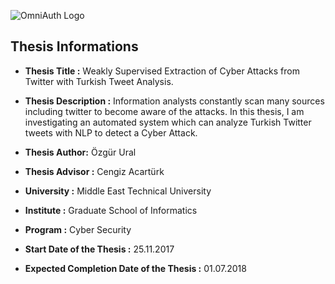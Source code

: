 ![OmniAuth Logo](https://github.com/ozzgural/MSThesis/blob/master/images/thesis.png)

## Thesis Informations
* **Thesis Title :** Weakly Supervised Extraction of Cyber Attacks from Twitter with Turkish Tweet Analysis.
* **Thesis Description :** Information analysts constantly scan many sources including twitter to become aware of the attacks. In this thesis, I am investigating an automated system which can analyze Turkish Twitter tweets with NLP to detect a Cyber Attack.  

* **Thesis Author:** Özgür Ural
* **Thesis Advisor :** Cengiz Acartürk

* **University :** Middle East Technical University
* **Institute :** Graduate School of Informatics
* **Program :** Cyber Security

* **Start Date of the Thesis :** 25.11.2017	 
*  **Expected Completion Date of the Thesis :** 01.07.2018	 
